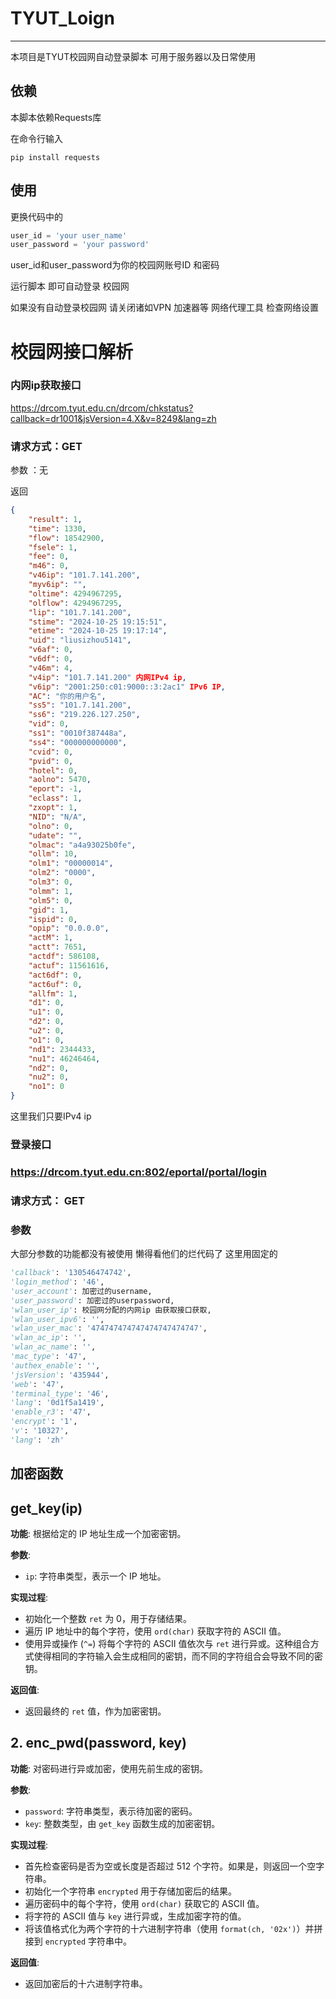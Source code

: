 # TYUT_Loign

----

本项目是TYUT校园网自动登录脚本 可用于服务器以及日常使用

## 依赖

本脚本依赖Requests库

在命令行输入

```shell
pip install requests
```



## 使用

更换代码中的

```python
user_id = 'your user_name'
user_password = 'your password'
```

user_id和user_password为你的校园网账号ID 和密码

运行脚本 即可自动登录 校园网

如果没有自动登录校园网 请关闭诸如VPN 加速器等 网络代理工具 检查网络设置



# 校园网接口解析

### 内网ip获取接口

https://drcom.tyut.edu.cn/drcom/chkstatus?callback=dr1001&jsVersion=4.X&v=8249&lang=zh

### 请求方式：GET 

参数 ：无

返回

```json
{
    "result": 1,
    "time": 1330,
    "flow": 18542900,
    "fsele": 1,
    "fee": 0,
    "m46": 0,
    "v46ip": "101.7.141.200",
    "myv6ip": "",
    "oltime": 4294967295,
    "olflow": 4294967295,
    "lip": "101.7.141.200",
    "stime": "2024-10-25 19:15:51",
    "etime": "2024-10-25 19:17:14",
    "uid": "liusizhou5141",
    "v6af": 0,
    "v6df": 0,
    "v46m": 4,
    "v4ip": "101.7.141.200" 内网IPv4 ip,
    "v6ip": "2001:250:c01:9000::3:2ac1" IPv6 IP,
    "AC": "你的用户名",
    "ss5": "101.7.141.200",
    "ss6": "219.226.127.250",
    "vid": 0,
    "ss1": "0010f387448a",
    "ss4": "000000000000",
    "cvid": 0,
    "pvid": 0,
    "hotel": 0,
    "aolno": 5470,
    "eport": -1,
    "eclass": 1,
    "zxopt": 1,
    "NID": "N/A",
    "olno": 0,
    "udate": "",
    "olmac": "a4a93025b0fe",
    "ollm": 10,
    "olm1": "00000014",
    "olm2": "0000",
    "olm3": 0,
    "olmm": 1,
    "olm5": 0,
    "gid": 1,
    "ispid": 0,
    "opip": "0.0.0.0",
    "actM": 1,
    "actt": 7651,
    "actdf": 586108,
    "actuf": 11561616,
    "act6df": 0,
    "act6uf": 0,
    "allfm": 1,
    "d1": 0,
    "u1": 0,
    "d2": 0,
    "u2": 0,
    "o1": 0,
    "nd1": 2344433,
    "nu1": 46246464,
    "nd2": 0,
    "nu2": 0,
    "no1": 0
}
```

这里我们只要IPv4 ip

### 登录接口

### https://drcom.tyut.edu.cn:802/eportal/portal/login

### 请求方式： GET

### 参数

大部分参数的功能都没有被使用 懒得看他们的烂代码了
这里用固定的 

```python
'callback': '130546474742',
'login_method': '46',
'user_account': 加密过的username,
'user_password': 加密过的userpassword,
'wlan_user_ip': 校园网分配的内网ip 由获取接口获取,
'wlan_user_ipv6': '',
'wlan_user_mac': '474747474747474747474747',
'wlan_ac_ip': '',
'wlan_ac_name': '',
'mac_type': '47',
'authex_enable': '',
'jsVersion': '435944',
'web': '47',
'terminal_type': '46',
'lang': '0d1f5a1419',
'enable_r3': '47',
'encrypt': '1',
'v': '10327',
'lang': 'zh'
```



## 加密函数

## get_key(ip)

**功能**: 根据给定的 IP 地址生成一个加密密钥。

**参数**:

- `ip`: 字符串类型，表示一个 IP 地址。

**实现过程**:

- 初始化一个整数 `ret` 为 0，用于存储结果。
- 遍历 IP 地址中的每个字符，使用 `ord(char)` 获取字符的 ASCII 值。
- 使用异或操作 (`^=`) 将每个字符的 ASCII 值依次与 `ret` 进行异或。这种组合方式使得相同的字符输入会生成相同的密钥，而不同的字符组合会导致不同的密钥。

**返回值**:

- 返回最终的 `ret` 值，作为加密密钥。

## 2. enc_pwd(password, key)

**功能**: 对密码进行异或加密，使用先前生成的密钥。

**参数**:

- `password`: 字符串类型，表示待加密的密码。
- `key`: 整数类型，由 `get_key` 函数生成的加密密钥。

**实现过程**:

- 首先检查密码是否为空或长度是否超过 512 个字符。如果是，则返回一个空字符串。
- 初始化一个字符串 `encrypted` 用于存储加密后的结果。
- 遍历密码中的每个字符，使用 `ord(char)` 获取它的 ASCII 值。
- 将字符的 ASCII 值与 `key` 进行异或，生成加密字符的值。
- 将该值格式化为两个字符的十六进制字符串（使用 `format(ch, '02x')`）并拼接到 `encrypted` 字符串中。

**返回值**:

- 返回加密后的十六进制字符串。

